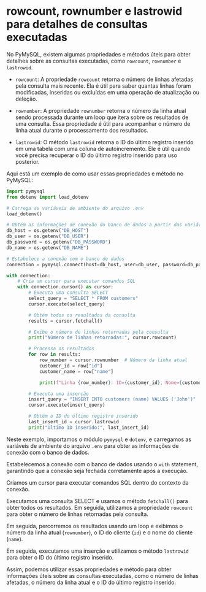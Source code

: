# rowcount, rownumber e lastrowid para detalhes de consultas executadas

No PyMySQL, existem algumas propriedades e métodos úteis para obter detalhes sobre as consultas executadas, como `rowcount`, `rownumber` e `lastrowid`.

- `rowcount`: A propriedade `rowcount` retorna o número de linhas afetadas pela consulta mais recente. Ela é útil para saber quantas linhas foram modificadas, inseridas ou excluídas em uma operação de atualização ou deleção.

- `rownumber`: A propriedade `rownumber` retorna o número da linha atual sendo processada durante um loop que itera sobre os resultados de uma consulta. Essa propriedade é útil para acompanhar o número de linha atual durante o processamento dos resultados.

- `lastrowid`: O método `lastrowid` retorna o ID do último registro inserido em uma tabela com uma coluna de autoincremento. Ele é útil quando você precisa recuperar o ID do último registro inserido para uso posterior.

Aqui está um exemplo de como usar essas propriedades e método no PyMySQL:

```python
import pymysql
from dotenv import load_dotenv

# Carrega as variáveis de ambiente do arquivo .env
load_dotenv()

# Obtém as informações de conexão do banco de dados a partir das variáveis de ambiente
db_host = os.getenv("DB_HOST")
db_user = os.getenv("DB_USER")
db_password = os.getenv("DB_PASSWORD")
db_name = os.getenv("DB_NAME")

# Estabelece a conexão com o banco de dados
connection = pymysql.connect(host=db_host, user=db_user, password=db_password, database=db_name)

with connection:
    # Cria um cursor para executar comandos SQL
    with connection.cursor() as cursor:
        # Executa uma consulta SELECT
        select_query = "SELECT * FROM customers"
        cursor.execute(select_query)

        # Obtém todos os resultados da consulta
        results = cursor.fetchall()

        # Exibe o número de linhas retornadas pela consulta
        print("Número de linhas retornadas:", cursor.rowcount)

        # Processa os resultados
        for row in results:
            row_number = cursor.rownumber  # Número da linha atual
            customer_id = row["id"]
            customer_name = row["name"]

            print(f"Linha {row_number}: ID={customer_id}, Nome={customer_name}")

        # Executa uma inserção
        insert_query = "INSERT INTO customers (name) VALUES ('John')"
        cursor.execute(insert_query)

        # Obtém o ID do último registro inserido
        last_insert_id = cursor.lastrowid
        print("Último ID inserido:", last_insert_id)
```

Neste exemplo, importamos o módulo `pymysql` e `dotenv`, e carregamos as variáveis de ambiente do arquivo `.env` para obter as informações de conexão com o banco de dados.

Estabelecemos a conexão com o banco de dados usando o `with` statement, garantindo que a conexão seja fechada corretamente após a execução.

Criamos um cursor para executar comandos SQL dentro do contexto da conexão.

Executamos uma consulta SELECT e usamos o método `fetchall()` para obter todos os resultados. Em seguida, utilizamos a propriedade `rowcount` para obter o número de linhas retornadas pela consulta.

Em seguida, percorremos os resultados usando um loop e exibimos o número da linha atual (`rownumber`), o ID do cliente (`id`) e o nome do cliente (`name`).

Em seguida, executamos uma inserção e utilizamos o método `lastrowid` para obter o ID do último registro inserido.

Assim, podemos utilizar essas propriedades e método para obter informações úteis sobre as consultas executadas, como o número de linhas afetadas, o número da linha atual e o ID do último registro inserido.

